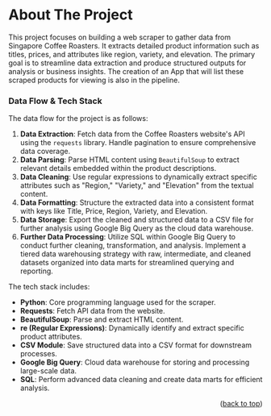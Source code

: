 # About The Project

This project focuses on building a web scraper to gather data from Singapore Coffee Roasters. It extracts detailed product information such as titles, prices, and attributes like region, variety, and elevation. The primary goal is to streamline data extraction and produce structured outputs for analysis or business insights. The creation of an App that will list these scraped products for viewing is also in the pipeline.

<p align="right"></p>

### Data Flow & Tech Stack

The data flow for the project is as follows:

1. **Data Extraction**: Fetch data from the Coffee Roasters website's API using the `requests` library. Handle pagination to ensure comprehensive data coverage.
2. **Data Parsing**: Parse HTML content using `BeautifulSoup` to extract relevant details embedded within the product descriptions.
3. **Data Cleaning**: Use regular expressions to dynamically extract specific attributes such as "Region," "Variety," and "Elevation" from the textual content.
4. **Data Formatting**: Structure the extracted data into a consistent format with keys like Title, Price, Region, Variety, and Elevation.
5. **Data Storage**: Export the cleaned and structured data to a CSV file for further analysis using Google Big Query as the cloud data warehouse.
6. **Further Data Processing**: Utilize SQL within Google Big Query to conduct further cleaning, transformation, and analysis. Implement a tiered data warehousing strategy with raw, intermediate, and cleaned datasets organized into data marts for streamlined querying and reporting.

The tech stack includes:
- **Python**: Core programming language used for the scraper.
- **Requests**: Fetch API data from the website.
- **BeautifulSoup**: Parse and extract HTML content.
- **re (Regular Expressions)**: Dynamically identify and extract specific product attributes.
- **CSV Module**: Save structured data into a CSV format for downstream processes.
- **Google Big Query**: Cloud data warehouse for storing and processing large-scale data.
- **SQL**: Perform advanced data cleaning and create data marts for efficient analysis.


<p align="right">(<a href="#readme-top">back to top</a>)</p>





